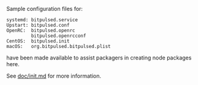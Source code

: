 Sample configuration files for:
```
systemd: bitpulsed.service
Upstart: bitpulsed.conf
OpenRC:  bitpulsed.openrc
         bitpulsed.openrcconf
CentOS:  bitpulsed.init
macOS:   org.bitpulsed.bitpulsed.plist
```
have been made available to assist packagers in creating node packages here.

See [doc/init.md](../../doc/init.md) for more information.
